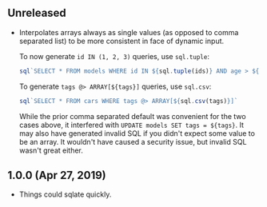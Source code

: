 ## Unreleased
- Interpolates arrays always as single values (as opposed to comma separated list) to be more consistent in face of dynamic input.

  To now generate `id IN (1, 2, 3)` queries, use `sql.tuple`:

  ```javascript
  sql`SELECT * FROM models WHERE id IN ${sql.tuple(ids)} AND age > ${age}`
  ```

  To generate `tags @> ARRAY[${tags}]` queries, use `sql.csv`:

  ```javascript
  sql`SELECT * FROM cars WHERE tags @> ARRAY[${sql.csv(tags)}]`
  ```

  While the prior comma separated default was convenient for the two cases above, it interfered with `UPDATE models SET tags = ${tags}`. It may also have generated invalid SQL if you didn't expect some value to be an array. It wouldn't have caused a security issue, but invalid SQL wasn't great either.

## 1.0.0 (Apr 27, 2019)
- Things could sqlate quickly.
